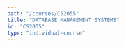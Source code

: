 ```yaml
---
path: "/courses/CS2055"
title: "DATABASE MANAGEMENT SYSTEMS"
id: "CS2055"
type: "individual-course"
---
```

